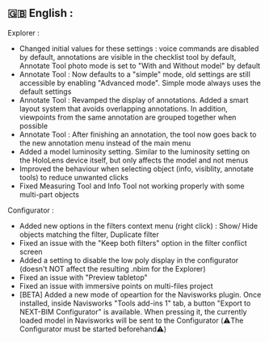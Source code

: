 ## 🇬🇧 English :

Explorer : 
- Changed initial values for these settings : voice commands are disabled by default, annotations are visible in the checklist tool by default, Annotate Tool photo mode is set to "With and Without model" by default
- Annotate Tool : Now defaults to a "simple" mode, old settings are still accessible by enabling "Advanced mode". Simple mode always uses the default settings
- Annotate Tool : Revamped the display of annotations. Added a smart layout system that avoids overlapping annotations. In addition, viewpoints from the same annotation are grouped together when possible
- Annotate Tool : After finishing an annotation, the tool now goes back to the new annotation menu instead of the main menu
- Added a model luminosity setting. Similar to the luminosity setting on the HoloLens device itself, but only affects the model and not menus
- Improved the behaviour when selecting object (info, visiblity, annotate tools) to reduce unwanted clicks
- Fixed Measuring Tool and Info Tool not working properly with some multi-part objects

Configurator :
- Added new options in the filters context menu (right click) : Show/ Hide objects matching the filter, Duplicate filter
- Fixed an issue with the "Keep both filters" option in the filter conflict screen
- Added a setting to disable the low poly display in the configurator (doesn't NOT affect the resulting .nbim for the Explorer)
- Fixed an issue with "Preview tabletop" 
- Fixed an issue with immersive points on multi-files project
- [BETA] Added a new mode of opeartion for the Navisworks plugin. Once installed, inside Navisworks "Tools add-ins  1" tab, a button "Export to NEXT-BIM Configurator" is available. When pressing it, the currently loaded model in Navisworks will be sent to the Configurator (⚠️The Configurator must be started beforehand⚠️)